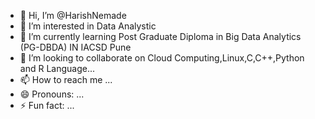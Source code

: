 - 👋 Hi, I’m @HarishNemade
- 👀 I’m interested in Data Analystic
- 🌱 I’m currently learning Post Graduate Diploma in Big Data Analytics (PG-DBDA) IN IACSD Pune
- 💞️ I’m looking to collaborate on Cloud Computing,Linux,C,C++,Python and R Language...
- 📫 How to reach me ...
- 😄 Pronouns: ...
- ⚡ Fun fact: ...

<!---
HarishNemade/HarishNemade is a ✨ special ✨ repository because its `README.md` (this file) appears on your GitHub profile.
You can click the Preview link to take a look at your changes.
--->
